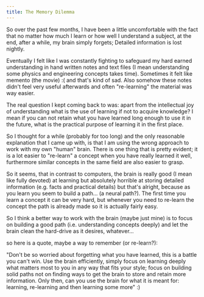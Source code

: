 ```yaml
---
title: The Memory Dilemma
---
```


So over the past few months, I have been a little uncomfortable with the fact
that no matter how much I learn or how well I understand a subject, at the end,
after a while, my brain simply forgets; Detailed information is lost nightly.

Eventually I felt like I was constantly fighting to safeguard my hard earned
understanding in hand written notes and text files (I mean understanding some
physics and engineering concepts takes time). Sometimes it felt like memento
(the movie) :( and that's kind of sad. Also somehow these notes didn't feel very
useful afterwards and often "re-learning" the material was way easier.

The real question I kept coming back to was: apart from the intellectual joy of
understanding what is the use of learning if not to acquire knowledge? I mean if
you can not retain what you have learned long enough to use it in the future,
what is the practical purpose of learning it in the first place.

So I thought for a while (probably for too long) and the only reasonable
explanation that I came up with, is that I am using the wrong approach to work
with my own "human" brain. There is one thing that is pretty evident; it is a
lot easier to "re-learn" a concept when you have really learned it well,
furthermore similar concepts in the same field are also easier to grasp.

So it seems, that in contrast to computers, the brain is really good (I mean
like fully devoted) at learning but absolutely horrible at storing detailed
information (e.g. facts and practical details) but that's alright, because as
you learn you seem to build a path... (a neural path?). The first time you learn
a concept it can be very hard, but whenever you need to re-learn the concept the
path is already made so it is actually fairly easy.

So I think a better way to work with the brain (maybe just mine) is to focus on
building a good path (i.e. understanding concepts deeply) and let the brain
clean the hard-drive as it desires, whatever...

so here is a quote, maybe a way to remember (or re-learn?):

"Don't be so worried about forgetting what you have learned, this is a battle
you can't win. Use the brain efficiently, simply focus on learning deeply what
matters most to you in any way that fits your style; focus on building solid
paths not on finding ways to get the brain to store and retain more information.
Only then, can you use the brain for what it is meant for: learning, re-learning
and then learning some more" :)
